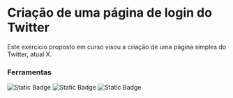 # Criação de uma página de login do Twitter

Este exercício proposto em curso visou a criação de uma página simples do Twitter, atual X.

### Ferramentas
![Static Badge](https://img.shields.io/badge/HTML5-black?style=flat&logo=HTML5&logoColor=white&link=https%3A%2F%2Fx.com%2F%3Flang%3Dpt)
![Static Badge](https://img.shields.io/badge/CSS3-black?style=flat&logo=CSS3&logoColor=white&link=https%3A%2F%2Fx.com%2F%3Flang%3Dpt)
![Static Badge](https://img.shields.io/badge/Bootstrap-black?style=flat&logo=Bootstrap&logoColor=white&link=https%3A%2F%2Fx.com%2F%3Flang%3Dpt)
